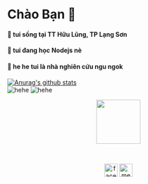 # Chào Bạn 👋
#### 🔭 tui sống tại TT Hữu Lũng, TP Lạng Sơn
#### 🌱 tui đang học Nodejs nè
#### 👰 he he tui là nhà nghiên cứu ngu ngok
[![Anurag's github stats](https://github-readme-stats.vercel.app/api?username=Citnut&show_icons=true&theme=dark)](https://github.com/Citnut)
<br>
<img src="https://api.githubtrends.io/user/svg/Citnut/langs?time_range=one_year&theme=dark" alt="hehe" />
<img src="https://api.githubtrends.io/user/svg/Citnut/repos?time_range=one_year&group=other&theme=dark" alt="hehe" />
<br>
<p align="center"> <img src="https://media3.giphy.com/media/ln7z2eWriiQAllfVcn/200w.webp" width="100"><br></p>
<br>
<p align="center">
  <a href="https://facebook.com/100048509610460" target="_blank"><img align="center" src="https://cdn.jsdelivr.net/npm/simple-icons@3.0.1/icons/facebook.svg" alt="facebook" height="30" width="30" /></a>
  <a href="https://messenger.com/t/100048509610460" target="_blank"><img align="center" src="https://cdn.jsdelivr.net/npm/simple-icons@3.0.1/icons/messenger.svg" alt="messenger" height="30" width="30" /></a>
</p>
<br>
<br>
<br>
